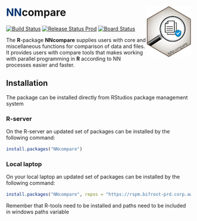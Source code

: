 # <span style="color:#033572">NN</span>compare <img src="man/figures/logo.png" align="right" alt="" width="120" />

<!-- badges: start -->
[![Build Status](https://novonordiskit.visualstudio.com/BOS/_apis/build/status/NNcompare?branchName=master)](https://novonordiskit.visualstudio.com/BOS/_build/latest?definitionId=1131&branchName=master)
[![Release Status Prod](https://novonordiskit.vsrm.visualstudio.com/_apis/public/Release/badge/5e599944-02cf-4939-8515-28d5f82d110a/23/149)](https://novonordiskit.visualstudio.com/SCE-R/_release?_a=releases&view=mine&definitionId=23)
[![Board Status](https://novonordiskit.visualstudio.com/3d1f3d66-ac3d-4106-a6cd-7035e84f3854/5997a9d4-859f-42e7-aca5-824b82833f93/_apis/work/boardbadge/32a9f55b-6fe8-4c29-90c1-e1158a9f0574?columnOptions=1)](https://novonordiskit.visualstudio.com/3d1f3d66-ac3d-4106-a6cd-7035e84f3854/_boards/board/t/5997a9d4-859f-42e7-aca5-824b82833f93/Microsoft.RequirementCategory/)
<!-- badges: end -->

The **R**-package **NNcompare** supplies users with core and miscellaneous 
functions for comparison of data and files. It provides users with compare tools 
that makes working with parallel programming in **R** according to  NN processes 
easier and faster.

## Installation 
The package can be installed directly from RStudios package management system


### **R**-server

On the R-server an updated set of packages can be installed by the following command:
```r
install.packages("NNcompare") 
```

### Local laptop

On your local laptop an updated set of packages can be installed by the following command:
```r
install.packages("NNcompare", repos = "https://rspm.bifrost-prd.corp.aws.novonordisk.com/cran-internal-prod/latest") 
```

Remember that R-tools need to be installed and paths need to be included in windows paths variable
